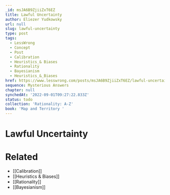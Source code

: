 ```yaml
---
_id: msJA6B9ZjiiZxT6EZ
title: Lawful Uncertainty
author: Eliezer Yudkowsky
url: null
slug: lawful-uncertainty
type: post
tags:
  - LessWrong
  - Concept
  - Post
  - Calibration
  - Heuristics_& Biases
  - Rationality
  - Bayesianism
  - Heuristics_&_Biases
href: https://www.lesswrong.com/posts/msJA6B9ZjiiZxT6EZ/lawful-uncertainty
sequence: Mysterious Answers
chapter: null
synchedAt: '2022-09-01T09:27:22.833Z'
status: todo
collection: 'Rationality: A-Z'
book: 'Map and Territory '
---
```


# Lawful Uncertainty


# Related

- [[Calibration]]
- [[Heuristics & Biases]]
- [[Rationality]]
- [[Bayesianism]]